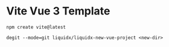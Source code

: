 # Vite Vue 3 Template

```
npm create vite@latest
```

```
degit --mode=git liquidx/liquidx-new-vue-project <new-dir>
```
